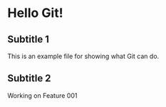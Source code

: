 # Hello Git!
## Subtitle 1
This is an example file for showing what Git can do.
## Subtitle 2
Working on Feature 001
